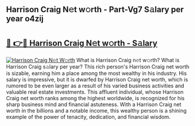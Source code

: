 ## Harrison Craig N𝚎t w𝚘rth - Part-Vg7 S𝚊lary per year o4zij

# <h2><a href="http://gc0uub.nevu.top/?p=Harrison+Craig">🔗 👉🔴 Harrison Craig N𝚎t w𝚘rth - S𝚊lary</a></h2>

[![Harrison Craig N𝚎t W𝚘rth](https://i.imgur.com/Oavwk0R.jpeg)](http://gc0uub.nevu.top/?p=Harrison+Craig)
What is Harrison Craig n𝚎t w𝚘rth? What is Harrison Craig s𝚊lary per year?
This rich person's Harrison Craig net worth is sizable, earning him a place among the most wealthy in his industry. His salary is impressive, but it is dwarfed by Harrison Craig net worth, which is rumored to be even larger as a result of his varied business activities and valuable real estate investments. This affluent individual, whose Harrison Craig net worth ranks among the highest worldwide, is recognized for his sharp business mind and financial astuteness. With a Harrison Craig net worth in the billions and a notable income, this wealthy person is a shining example of the power of tenacity, dedication, and financial wisdom.
